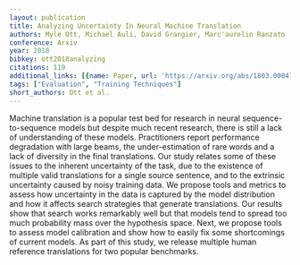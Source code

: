 ```yaml
---
layout: publication
title: Analyzing Uncertainty In Neural Machine Translation
authors: Myle Ott, Michael Auli, David Grangier, Marc'aurelio Ranzato
conference: Arxiv
year: 2018
bibkey: ott2018analyzing
citations: 119
additional_links: [{name: Paper, url: 'https://arxiv.org/abs/1803.00047'}]
tags: ["Evaluation", "Training Techniques"]
short_authors: Ott et al.
---
```

Machine translation is a popular test bed for research in neural
sequence-to-sequence models but despite much recent research, there is still a
lack of understanding of these models. Practitioners report performance
degradation with large beams, the under-estimation of rare words and a lack of
diversity in the final translations. Our study relates some of these issues to
the inherent uncertainty of the task, due to the existence of multiple valid
translations for a single source sentence, and to the extrinsic uncertainty
caused by noisy training data. We propose tools and metrics to assess how
uncertainty in the data is captured by the model distribution and how it
affects search strategies that generate translations. Our results show that
search works remarkably well but that models tend to spread too much
probability mass over the hypothesis space. Next, we propose tools to assess
model calibration and show how to easily fix some shortcomings of current
models. As part of this study, we release multiple human reference translations
for two popular benchmarks.